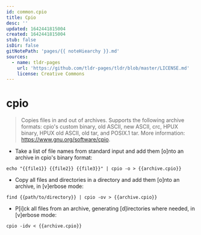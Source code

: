 ```yaml
---
id: common.cpio
title: Cpio
desc: ''
updated: 1642441815004
created: 1642441815004
stub: false
isDir: false
gitNotePath: 'pages/{{ noteHiearchy }}.md'
sources:
  - name: tldr-pages
    url: 'https://github.com/tldr-pages/tldr/blob/master/LICENSE.md'
    license: Creative Commons
---
```

# cpio

> Copies files in and out of archives.
> Supports the following archive formats: cpio's custom binary, old ASCII, new ASCII, crc, HPUX binary, HPUX old ASCII, old tar, and POSIX.1 tar.
> More information: <https://www.gnu.org/software/cpio>.

- Take a list of file names from standard input and add them [o]nto an archive in cpio's binary format:

`echo "{{file1}} {{file2}} {{file3}}" | cpio -o > {{archive.cpio}}`

- Copy all files and directories in a directory and add them [o]nto an archive, in [v]erbose mode:

`find {{path/to/directory}} | cpio -ov > {{archive.cpio}}`

- P[i]ck all files from an archive, generating [d]irectories where needed, in [v]erbose mode:

`cpio -idv < {{archive.cpio}}`

